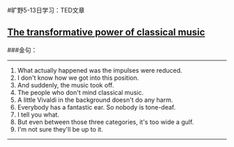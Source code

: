#旷野5-13日学习：TED文章

## [The transformative power of classical music](https://www.ted.com/talks/benjamin_zander_on_music_and_passion) 

###金句：

----------

1. What actually happened was the impulses were reduced.
2. I don't know how we got into this position.
3. And suddenly, the music took off. 
4. The people who don't mind classical music.
5.  A little Vivaldi in the background doesn't do any harm.
6. Everybody has a fantastic ear. So nobody is tone-deaf.
7.  I tell you what.
8. But even between those three categories, it's too wide a gulf.
9. I'm not sure they'll be up to it.

----------

